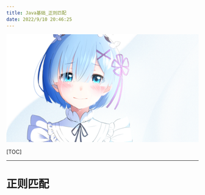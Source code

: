 ```yaml
---
title: Java基础_正则匹配
date: 2022/9/10 20:46:25
---
```


![img](res/other/异世界蕾姆_0.jpg)

[TOC]

***

# 正则匹配



